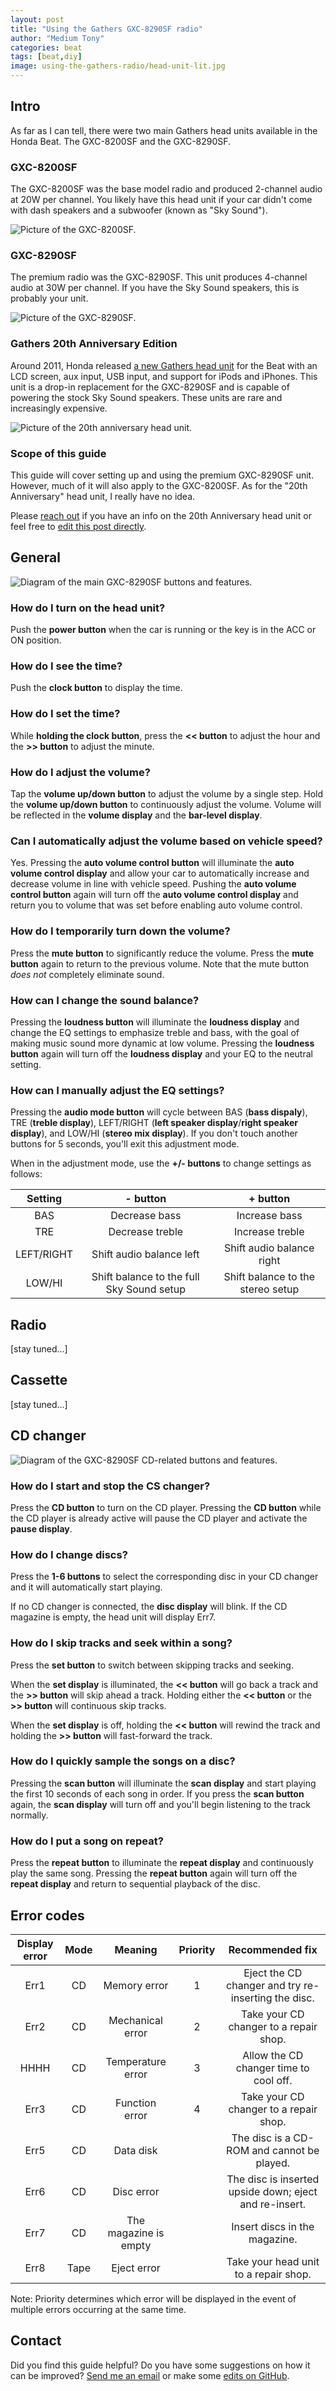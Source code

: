 ```yaml
---
layout: post
title: "Using the Gathers GXC-8290SF radio"
author: "Medium Tony"
categories: beat
tags: [beat,diy]
image: using-the-gathers-radio/head-unit-lit.jpg
---
```

## Intro

As far as I can tell, there were two main Gathers head units available in the Honda Beat. The GXC-8200SF and the GXC-8290SF.

### GXC-8200SF

The GXC-8200SF was the base model radio and produced 2-channel audio at 20W per channel. You likely have this head unit if your car didn't come with dash speakers and a subwoofer (known as "Sky Sound").

![Picture of the GXC-8200SF.](assets/img/using-the-gathers-radio/gxc-8200sf.jpg)

### GXC-8290SF

The premium radio was the GXC-8290SF. This unit produces 4-channel audio at 30W per channel. If you have the Sky Sound speakers, this is probably your unit.

![Picture of the GXC-8290SF.](assets/img/using-the-gathers-radio/gxc-8290sf.jpg)

### Gathers 20th Anniversary Edition

Around 2011, Honda released [a new Gathers head unit](https://www.honda.co.jp/ACCESS/beat/audio/) for the Beat with an LCD screen, aux input, USB input, and support for iPods and iPhones. This unit is a drop-in replacement for the GXC-8290SF and is capable of powering the stock Sky Sound speakers. These units are rare and increasingly expensive.

![Picture of the 20th anniversary head unit.](assets/img/using-the-gathers-radio/20ae-gathers.jpg)

### Scope of this guide

This guide will cover setting up and using the premium GXC-8290SF unit. However, much of it will also apply to the GXC-8200SF. As for the "20th Anniversary" head unit, I really have no idea.

Please [reach out](mailto:tony@mediumtonysgarage.com)  if you have an info on the 20th Anniversary head unit or feel free to [edit this post directly](https://github.com/prestia/mediumtonys/blob/main/_posts/2023-9-6-using-the-gathers-radio.md).

## General

![Diagram of the main GXC-8290SF buttons and features.](assets/img/using-the-gathers-radio/gxc-8290sf-translated-clean.jpg)


### How do I turn on the head unit?
Push the **power button** when the car is running or the key is in the ACC or ON position.

### How do I see the time?
Push the **clock button** to display the time.

### How do I set the time?
While **holding the clock button**, press the **<< button** to adjust the hour and the **>> button** to adjust the minute.

### How do I adjust the volume?
Tap the **volume up/down button** to adjust the volume by a single step. Hold the **volume up/down button** to continuously adjust the volume. Volume will be reflected in the **volume display** and the **bar-level display**.

### Can I automatically adjust the volume based on vehicle speed?
Yes. Pressing the **auto volume control button** will illuminate the **auto volume control display** and allow your car to automatically increase and decrease volume in line with vehicle speed. Pushing the **auto volume control button** again will turn off the **auto volume control display** and return you to volume that was set before enabling auto volume control.

### How do I temporarily turn down the volume?
Press the **mute button** to significantly reduce the volume. Press the **mute button** again to return to the previous volume. Note that the mute button _does not_ completely eliminate sound.

### How can I change the sound balance?
Pressing the **loudness button** will illuminate the **loudness display** and change the EQ settings to emphasize treble and bass, with the goal of making music sound more dynamic at low volume. Pressing the **loudness button** again will turn off the **loudness display** and your EQ to the neutral setting.

### How can I manually adjust the EQ settings?
Pressing the **audio mode button** will cycle between BAS (**bass dispaly**), TRE (**treble display**), LEFT/RIGHT (**left speaker display**/**right speaker display**), and LOW/HI (**stereo mix display**). If you don't touch another buttons for 5 seconds, you'll exit this adjustment mode.

When in the adjustment mode, use the **+/- buttons** to change settings as follows:

| Setting | - button | + button |
|:-------:|:--------:|:--------:|
|  BAS    | Decrease bass | Increase bass |
|  TRE    | Decrease treble | Increase treble |
| LEFT/RIGHT | Shift audio balance left | Shift audio balance right |
| LOW/HI |  Shift balance to the full Sky Sound setup | Shift balance to the stereo setup |

## Radio

[stay tuned...]

## Cassette

[stay tuned...]

## CD changer

![Diagram of the GXC-8290SF CD-related buttons and features.](assets/img/using-the-gathers-radio/gxc-8290sf-cd-translated-clean.jpg)

### How do I start and stop the CS changer?
Press the **CD button** to turn on the CD player. Pressing the **CD button** while the CD player is already active will pause the CD player and activate the **pause display**.

### How do I change discs?
Press the **1-6 buttons** to select the corresponding disc in  your CD changer and it will automatically start playing.

If no CD changer is connected, the **disc display** will blink. If the CD magazine is empty, the head unit will display Err7.

### How do I skip tracks and seek within a song?
Press the **set button** to switch between skipping tracks and seeking.

When the **set display** is illuminated, the **<< button** will go back a track and the **>> button** will skip ahead a track. Holding either the **<< button** or the **>> button** will continuous skip tracks.

When the **set display** is off, holding the **<< button** will rewind the track and holding the **>> button** will fast-forward the track.

### How do I quickly sample the songs on a disc?
Pressing the **scan button** will illuminate the **scan display** and start playing the first 10 seconds of each song in order. If you press the **scan button** again, the **scan display** will turn off and you'll begin listening to the track normally.

### How do I put a song on repeat?
Press the **repeat button** to illuminate the **repeat display** and continuously play the same song. Pressing the **repeat button** again will turn off the **repeat display** and return to sequential playback of the disc.

## Error codes

| Display error | Mode | Meaning | Priority | Recommended fix |
|:-------:|:--------:|:--------:|:--------:|:--------:|
| Err1 | CD | Memory error | 1 |Eject the CD changer and try re-inserting the disc. |
| Err2 | CD | Mechanical error | 2 | Take your CD changer to a repair shop. |
| HHHH | CD | Temperature error | 3 | Allow the CD changer time to cool off. |
| Err3 | CD | Function error | 4 | Take your CD changer to a repair shop. |
| Err5 | CD | Data disk |  | The disc is a CD-ROM and cannot be played. |
| Err6 | CD | Disc error |  | The disc is inserted upside down; eject and re-insert. |
| Err7 | CD | The magazine is empty |  | Insert discs in the magazine. |
| Err8 | Tape | Eject error |  | Take your head unit to a repair shop. |

Note: Priority determines which error will be displayed in the event of multiple errors occurring at the same time.

## Contact
Did you find this guide helpful? Do you have some suggestions on how it can be improved? [Send me an email](mailto:tony@mediumtonysgarage.com) or make some [edits on GitHub](https://github.com/prestia/mediumtonys/blob/main/_posts/2023-9-6-using-the-gathers-radio.md).